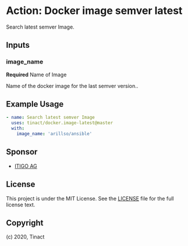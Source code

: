 # Action: Docker image semver latest

Search latest semver Image.

## Inputs

### image_name

**Required** Name of Image

Name of the docker image for the last semver version..

## Example Usage

```yaml
- name: Search latest semver Image
  uses: tinact/docker.image-latest@master
  with:
    image_name: 'arillso/ansible'
```

## Sponsor

- [ITIGO AG](https://itigo.ch)

## License

This project is under the MIT License. See the [LICENSE](licence) file for the full license text.

## Copyright

(c) 2020, Tinact
